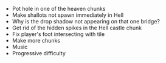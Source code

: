 - Pot hole in one of the heaven chunks
- Make shallots not spawn immediately in Hell
- Why is the drop shadow not appearing on that one bridge?
- Get rid of the hidden spikes in the Hell castle chunk
- Fix player's foot intersecting with tile
- Make more chunks
- Music
- Progressive difficulty